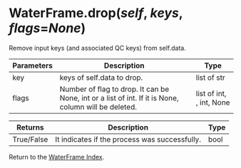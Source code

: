 # WaterFrame.drop(*self*, *keys*, *flags*=*None*)

Remove input keys (and associated QC keys) from self.data.

Parameters | Description | Type
--- | --- | ---
key | keys of self.data to drop. | list of str
flags | Number of flag to drop. It can be None, int or a list of int. If it is None, column will be deleted. | list of int, , int, None

Returns | Description | Type
--- | --- | ---
True/False | It indicates if the process was successfully. | bool

Return to the [WaterFrame Index](index_waterframe.md).

